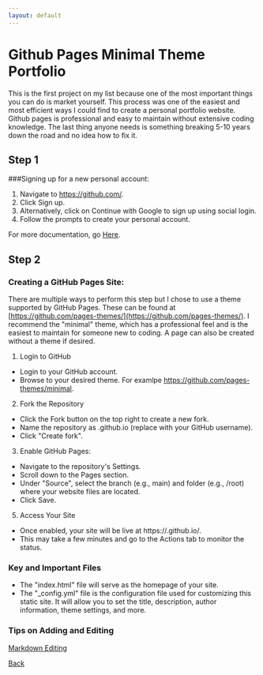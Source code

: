 ```yaml
---
layout: default
---
```


# Github Pages Minimal Theme Portfolio

This is the first project on my list because one of the most important things you can do is market yourself. This process was one of the easiest and most efficient ways I could find to create a personal portfolio website. Github pages is professional and easy to maintain without extensive coding knowledge. The last thing anyone needs is something breaking 5-10 years down the road and no idea how to fix it.

## Step 1

###Signing up for a new personal account:

1. Navigate to https://github.com/.
2. Click Sign up.
3. Alternatively, click on Continue with Google to sign up using social login.
4. Follow the prompts to create your personal account.

For more documentation, go [Here](https://docs.github.com/en/get-started/start-your-journey/creating-an-account-on-github).

## Step 2

### Creating a GitHub Pages Site:

There are multiple ways to perform this step but I chose to use a theme supported by GitHub Pages. These can be found at [https://github.com/pages-themes/](https://github.com/pages-themes/). I recommend the "minimal" theme, which has a professional feel and is the easiest to maintain for someone new to coding. A page can also be created without a theme if desired.

1. Login to GitHub
* Login to your GitHub account.
* Browse to your desired theme. For examlpe https://github.com/pages-themes/minimal.
2. Fork the Repository
* Click the Fork button on the top right to create a new fork.
* Name the repository as <username>.github.io (replace <username> with your GitHub username).
* Click "Create fork".
3. Enable GitHub Pages:
* Navigate to the repository's Settings.
* Scroll down to the Pages section.
* Under "Source", select the branch (e.g., main) and folder (e.g., /root) where your website files are located.
* Click Save.
5. Access Your Site
* Once enabled, your site will be live at https://<username>.github.io/.
* This may take a few minutes and go to the Actions tab to monitor the status.

### Key and Important Files

* The "index.html" file will serve as the homepage of your site.
* The "_config.yml" file is the configuration file used for customizing this static site. It will allow you to set the title, description, author information, theme settings, and more.

### Tips on Adding and Editing

[Markdown Editing](/tooling_and_skills/markdown.html)



[Back](/projects.html)


